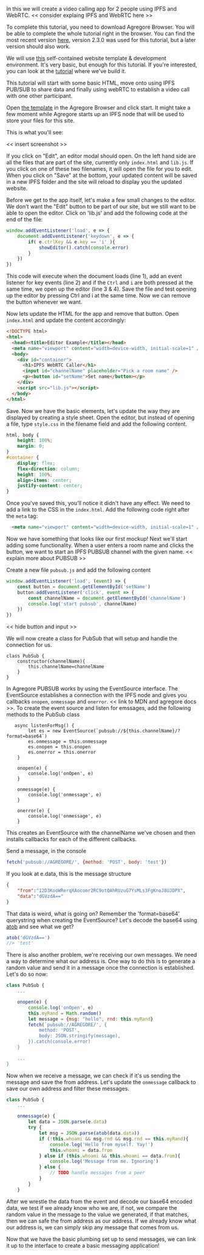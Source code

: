 ---
---
In this we will create a video calling app for 2 people using IPFS and WebRTC. << consider explaing IPFS and WebRTC here >>

To complete this tutorial, you need to download Agregore Browser. You will be able to complete the whole tutorial right in the browser. You can find the most recent version [here](https://github.com/AgregoreWeb/agregore-browser/releases), version 2.3.0 was used for this tutorial, but a later version should also work.

We will use [this](https://agregore.mauve.moe/docs/examples/browser-devenv/) self-contained website template & development environment. It's very basic, but enough for this tutorial. If you're interested, you can look at the [tutorial](https://agregore.mauve.moe/docs/tutorials/ipfs-browser-devenv/part-1) where we've build it.

This tutorial will start with some basic HTML, move onto using IPFS PUB/SUB to share data and finally using webRTC to establish a video call with one other participant.

Open [the template](https://agregore.mauve.moe/docs/tutorials/ipfs-browser-devenv/part-1) in the Agregore Browser and click start. It might take a few moment while Agregore starts up an IPFS node that will be used to store your files for this site.

This is what you'll see:

<< insert screenshot >>

If you click on "Edit", an editor modal should open. On the left hand side are all the files that are part of the site, currently only `index.html` and `lib.js`. If you click on one of these two filenames, it will open the file for you to edit. When you click on "Save" at the bottom, your updated content will be saved in a new IPFS folder and the site will reload to display you the updated website.

Before we get to the app itself, let's make a few small changes to the editor. We don't want the "Edit" button to be part of our site, but we still want to be able to open the editor. Click on 'lib.js' and add the following code at the end of the file:

```javascript
window.addEventListener('load', e => {
    document.addEventListener('keydown', e => {
        if( e.ctrlKey && e.key == 'i' ){
            showEditor().catch(console.error)
        }
    })
})
```

This code will execute when the document loads (line 1), add an event listener for key events (line 2) and if the `Ctrl` and `i` are both pressed at the same time, we open up the editor (line 3 & 4). Save the file and test opening up the editor by pressing Ctrl and i at the same time. Now we can remove the button whenever we want.

Now lets update the HTML for the app and remove that button. Open `index.html` and update the content accordingly:

```html
<!DOCTYPE html>
<html>
  <head><title>Editor Example</title></head>
  <meta name="viewport" content="width=device-width, initial-scale=1" />
  <body>
    <div id="container">
      <h1>IPFS WebRTC Caller</h1>
      <input id="channelName" placeholder="Pick a room name" />
      <p><button id="setName">Set name</button></p>
    </div>
    <script src="lib.js"></script>
  </body>
</html>
```

Save. Now we have the basic elements, let's update the way they are displayed by creating a style sheet. Open the editor, but instead of opening a file, type `style.css` in the filename field and add the following content.

```css
html, body {
    height: 100%;
    margin: 0;
}
#container {
    display: flex;
    flex-direction: column;
    height: 100%;
    align-items: center;
    justify-content: center;
}
```

Once you've saved this, you'll notice it didn't have any effect. We need to add a link to the CSS in the `index.html`. Add the following code right after the `meta` tag:

```html
  <meta name="viewport" content="width=device-width, initial-scale=1" />
```

Now we have something that looks like our first mockup! Next we'll start adding some functionality. When a user enters a room name and clicks the button, we want to start an IPFS PUBSUB channel with the given name. << explain more about PUBSUB >>

Create a new file `pubsub.js` and add the following content

```javascript
window.addEventListener('load', (event) => {
    const button = document.getElementById('setName')
    button.addEventListener('click', event => {
        const channelName = document.getElementById('channelName')
        console.log('start pubsub', channelName)
    })
})
```

<< hide button and input >>

We will now create a class for PubSub that will setup and handle the connection for us.

```
class PubSub {
    constructor(channelName){
        this.channelName=channelName
    }
}
```

In Agregore PUBSUB works by using the EventSource interface. The EventSource establishes a connection with the IPFS node and gives you callbacks `onopen`, `onmessage` and `onerror`. << link to MDN and agregore docs >>. To create the event source and listen for emssages, add the following methods to the PubSub class

```
   async listenForMsg() {
        let es = new EventSource(`pubsub://${this.channelName}/?format=base64`)
        es.onmessage = this.onmessage
        es.onopen = this.onopen
        es.onerror = this.onerror
    }

    onopen(e) {
        console.log('onOpen', e)
    }

    onmessage(e) {
        console.log('onmessage', e)
    }

    onerror(e) {
        console.log('onmessage', e)
    }
```

This creates an EventSource with the channelName we've chosen and then installs callbacks for each of the different callbacks. 

Send a message, in the console
```javascript
fetch('pubsub://AGREGORE/', {method: 'POST', body: 'test'})
```

If you look at e.data, this is the message structure

```json
{ 
    "from":"12D3KooWRerqXAocomr2RC9otQAhRUzuG7YsMLs3FgKnoJ8UJDPX",
    "data":"dGVzdA=="
}
```

That data is weird, what is going on? Remember the 'format=base64' querystring when creating the EventSource? Let's decode the base64 using [atob](https://developer.mozilla.org/en-US/docs/Web/API/atob) and see what we get?

```js
atob('dGVzdA==')
//> 'test'
```

There is also another problem, we're receiving our own messages. We need a way to determine what our address is. One way to do this is to generate a random value and send it in a message once the connection is established. Let's do so now:

```js
class PubSub {
    ...

    onopen(e) {
        console.log('onOpen', e)
        this.myRand = Math.random()
        let message = {msg: "hello", rnd: this.myRand}
        fetch(`pubsub://AGREGORE/', {
            method: 'POST', 
            body: JSON.stringify(message),
        }).catch(console.error)
    }

    ...
}
```

Now when we receive a message, we can check if it's us sending the message and save the from address. Let's update the `onmessage` callback to save our own address and filter these messages.

```js
class PubSub {
    ...

    onmessage(e) {
        let data = JSON.parse(e.data)
        try {
            let msg = JSON.parse(atob(data.data))
            if (!this.whoami && msg.rnd && msg.rnd == this.myRand){
                console.log('Hello from myself. Yay!')
                this.whoami = data.from
            } else if (this.whoami && this.whoami == data.from){
                console.log('Message from me. Ignoring')
            } else {
                // TODO handle messages from a peer
            }
        }
    }
```

After we wrestle the data from the event and decode our base64 encoded data, we test if we already know who we are, if not, we compare the random value in the message to the value we generated, if that matches, then we can safe the from address as our address. If we already know what our address is, we can simply skip any message that comes from us.

Now that we have the basic plumbing set up to send messages, we can link it up to the interface to create a basic messaging application!

